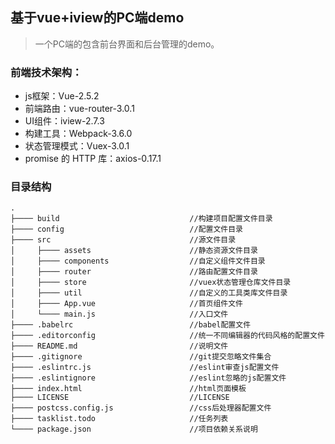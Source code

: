 ## 基于vue+iview的PC端demo
> 一个PC端的包含前台界面和后台管理的demo。

### 前端技术架构：
 - js框架：Vue-2.5.2
 - 前端路由：vue-router-3.0.1
 - UI组件：iview-2.7.3
 - 构建工具：Webpack-3.6.0
 - 状态管理模式：Vuex-3.0.1
 - promise 的 HTTP 库：axios-0.17.1

### 目录结构
```
.
├──── build                             //构建项目配置文件目录
├──── config                            //配置文件目录
├──── src                               //源文件目录
│     ├──── assets                      //静态资源文件目录
│     ├──── components                  //自定义组件文件目录
│     ├──── router                      //路由配置文件目录
│     ├──── store                       //vuex状态管理仓库文件目录
│     ├──── util                        //自定义的工具类库文件目录
│     ├──── App.vue                     //首页组件文件
│     └──── main.js                     //入口文件
├──── .babelrc                          //babel配置文件
├──── .editorconfig                     //统一不同编辑器的代码风格的配置文件
├──── README.md                         //说明文件
├──── .gitignore                        //git提交忽略文件集合
├──── .eslintrc.js                      //eslint审查js配置文件
├──── .eslintignore                     //eslint忽略的js配置文件
├──── index.html                        //html页面模板
├──── LICENSE                           //LICENSE
├──── postcss.config.js                 //css后处理器配置文件
├──── tasklist.todo                     //任务列表
└──── package.json                      //项目依赖关系说明

```


